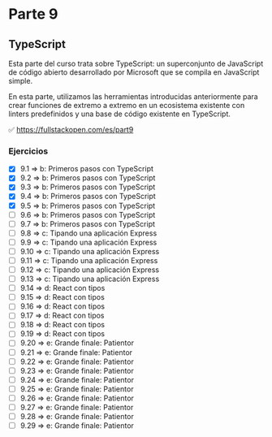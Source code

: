 # Parte 9

## TypeScript

Esta parte del curso trata sobre TypeScript: un superconjunto de JavaScript de código abierto desarrollado por Microsoft que se compila en JavaScript simple.

En esta parte, utilizamos las herramientas introducidas anteriormente para crear funciones de extremo a extremo en un ecosistema existente con linters predefinidos y una base de código existente en TypeScript.

✅ https://fullstackopen.com/es/part9

### Ejercicios

- [x] 9.1 => b: Primeros pasos con TypeScript
- [x] 9.2 => b: Primeros pasos con TypeScript
- [x] 9.3 => b: Primeros pasos con TypeScript
- [x] 9.4 => b: Primeros pasos con TypeScript
- [x] 9.5 => b: Primeros pasos con TypeScript
- [ ] 9.6 => b: Primeros pasos con TypeScript
- [ ] 9.7 => b: Primeros pasos con TypeScript
- [ ] 9.8 => c: Tipando una aplicación Express
- [ ] 9.9 => c: Tipando una aplicación Express
- [ ] 9.10 => c: Tipando una aplicación Express
- [ ] 9.11 => c: Tipando una aplicación Express
- [ ] 9.12 => c: Tipando una aplicación Express
- [ ] 9.13 => c: Tipando una aplicación Express
- [ ] 9.14 => d: React con tipos
- [ ] 9.15 => d: React con tipos
- [ ] 9.16 => d: React con tipos
- [ ] 9.17 => d: React con tipos
- [ ] 9.18 => d: React con tipos
- [ ] 9.19 => d: React con tipos
- [ ] 9.20 => e: Grande finale: Patientor
- [ ] 9.21 => e: Grande finale: Patientor
- [ ] 9.22 => e: Grande finale: Patientor
- [ ] 9.23 => e: Grande finale: Patientor
- [ ] 9.24 => e: Grande finale: Patientor
- [ ] 9.25 => e: Grande finale: Patientor
- [ ] 9.26 => e: Grande finale: Patientor
- [ ] 9.27 => e: Grande finale: Patientor
- [ ] 9.28 => e: Grande finale: Patientor
- [ ] 9.29 => e: Grande finale: Patientor
